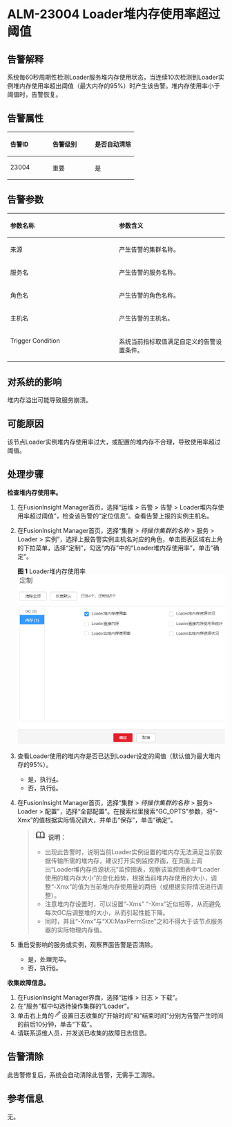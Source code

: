 # ALM-23004 Loader堆内存使用率超过阈值<a name="ALM-23004"></a>

## 告警解释<a name="section12734291"></a>

系统每60秒周期性检测Loader服务堆内存使用状态，当连续10次检测到Loader实例堆内存使用率超出阈值（最大内存的95%）时产生该告警。堆内存使用率小于阈值时，告警恢复。

## 告警属性<a name="section47499760"></a>

<a name="table66652465"></a>
<table><thead align="left"><tr id="row49677463"><th class="cellrowborder" valign="top" width="33.33333333333333%" id="mcps1.1.4.1.1"><p id="p64451546"><a name="p64451546"></a><a name="p64451546"></a>告警ID</p>
</th>
<th class="cellrowborder" valign="top" width="33.33333333333333%" id="mcps1.1.4.1.2"><p id="p53192709"><a name="p53192709"></a><a name="p53192709"></a>告警级别</p>
</th>
<th class="cellrowborder" valign="top" width="33.33333333333333%" id="mcps1.1.4.1.3"><p id="p13642177"><a name="p13642177"></a><a name="p13642177"></a>是否自动清除</p>
</th>
</tr>
</thead>
<tbody><tr id="row31274549"><td class="cellrowborder" valign="top" width="33.33333333333333%" headers="mcps1.1.4.1.1 "><p id="p50210570"><a name="p50210570"></a><a name="p50210570"></a>23004</p>
</td>
<td class="cellrowborder" valign="top" width="33.33333333333333%" headers="mcps1.1.4.1.2 "><p id="p40524392"><a name="p40524392"></a><a name="p40524392"></a>重要</p>
</td>
<td class="cellrowborder" valign="top" width="33.33333333333333%" headers="mcps1.1.4.1.3 "><p id="p61250294"><a name="p61250294"></a><a name="p61250294"></a>是</p>
</td>
</tr>
</tbody>
</table>

## 告警参数<a name="section24844657"></a>

<a name="table62326748"></a>
<table><thead align="left"><tr id="row14960745"><th class="cellrowborder" valign="top" width="50%" id="mcps1.1.3.1.1"><p id="p3860808"><a name="p3860808"></a><a name="p3860808"></a>参数名称</p>
</th>
<th class="cellrowborder" valign="top" width="50%" id="mcps1.1.3.1.2"><p id="p44290020"><a name="p44290020"></a><a name="p44290020"></a>参数含义</p>
</th>
</tr>
</thead>
<tbody><tr id="row264919571161"><td class="cellrowborder" valign="top" width="50%" headers="mcps1.1.3.1.1 "><p id="p13858113752316"><a name="p13858113752316"></a><a name="p13858113752316"></a>来源</p>
</td>
<td class="cellrowborder" valign="top" width="50%" headers="mcps1.1.3.1.2 "><p id="p187931338134115"><a name="p187931338134115"></a><a name="p187931338134115"></a>产生告警的集群名称。</p>
</td>
</tr>
<tr id="row30721828"><td class="cellrowborder" valign="top" width="50%" headers="mcps1.1.3.1.1 "><p id="p39123317"><a name="p39123317"></a><a name="p39123317"></a>服务名</p>
</td>
<td class="cellrowborder" valign="top" width="50%" headers="mcps1.1.3.1.2 "><p id="p37995953"><a name="p37995953"></a><a name="p37995953"></a>产生告警的服务名称。</p>
</td>
</tr>
<tr id="row6419265"><td class="cellrowborder" valign="top" width="50%" headers="mcps1.1.3.1.1 "><p id="p37226997"><a name="p37226997"></a><a name="p37226997"></a>角色名</p>
</td>
<td class="cellrowborder" valign="top" width="50%" headers="mcps1.1.3.1.2 "><p id="p39544768"><a name="p39544768"></a><a name="p39544768"></a>产生告警的角色名称。</p>
</td>
</tr>
<tr id="row20358592"><td class="cellrowborder" valign="top" width="50%" headers="mcps1.1.3.1.1 "><p id="p66118565"><a name="p66118565"></a><a name="p66118565"></a>主机名</p>
</td>
<td class="cellrowborder" valign="top" width="50%" headers="mcps1.1.3.1.2 "><p id="p26085635"><a name="p26085635"></a><a name="p26085635"></a>产生告警的主机名。</p>
</td>
</tr>
<tr id="row33444125"><td class="cellrowborder" valign="top" width="50%" headers="mcps1.1.3.1.1 "><p id="p24619586"><a name="p24619586"></a><a name="p24619586"></a>Trigger Condition</p>
</td>
<td class="cellrowborder" valign="top" width="50%" headers="mcps1.1.3.1.2 "><p id="p48029464"><a name="p48029464"></a><a name="p48029464"></a>系统当前指标取值满足自定义的告警设置条件。</p>
</td>
</tr>
</tbody>
</table>

## 对系统的影响<a name="section22275329"></a>

堆内存溢出可能导致服务崩溃。

## 可能原因<a name="section66260240"></a>

该节点Loader实例堆内存使用率过大，或配置的堆内存不合理，导致使用率超过阈值。

## 处理步骤<a name="section59471256"></a>

**检查堆内存使用率。**

1.  在FusionInsight Manager首页，选择“运维 \> 告警 \> 告警 \> Loader堆内存使用率超过阈值”，检查该告警的“定位信息”。查看告警上报的实例主机名。
2.  在FusionInsight Manager首页，选择“集群 \>  _待操作集群的名称_  \> 服务 \> Loader \> 实例”，选择上报告警实例主机名对应的角色，单击图表区域右上角的下拉菜单，选择“定制”，勾选“内存”中的“Loader堆内存使用率”，单击“确定”。

    **图 1**  Loader堆内存使用率<a name="fig15393165119414"></a>  
    ![](figures/Loader堆内存使用率.png "Loader堆内存使用率")

3.  查看Loader使用的堆内存是否已达到Loader设定的阈值（默认值为最大堆内存的95%）。
    -   是，执行[4](#d0e41176)。
    -   否，执行[6](#d0e41197)。

4.  <a name="d0e41176"></a>在FusionInsight Manager首页，选择“集群 \>  _待操作集群的名称_  \> 服务\> Loader \> 配置”，选择“全部配置”。在搜索栏里搜索“GC\_OPTS”参数，将“-Xmx”的值根据实际情况调大，并单击“保存”，单击“确定”。

    >![](public_sys-resources/icon-note.gif) **说明：** 
    >-   出现此告警时，说明当前Loader实例设置的堆内存无法满足当前数据传输所需的堆内存，建议打开实例监控界面，在页面上调出“Loader堆内存资源状况”监控图表，观察该监控图表中“Loader使用的堆内存大小”的变化趋势，根据当前堆内存使用的大小，调整“-Xmx”的值为当前堆内存使用量的两倍（或根据实际情况进行调整）。
    >-   注意堆内存设置时，可以设置“-Xms” “-Xmx”近似相等，从而避免每次GC后调整堆的大小，从而引起性能下降。
    >-   同时，并且“-Xmx”与“XX:MaxPermSize”之和不得大于该节点服务器的实际物理内存值。

5.  重启受影响的服务或实例，观察界面告警是否清除。
    -   是，处理完毕。
    -   否，执行[6](#d0e41197)。


**收集故障信息。**

1.  <a name="d0e41197"></a>在FusionInsight Manager界面，选择“运维 \> 日志 \> 下载”。
2.  在“服务”框中勾选待操作集群的“Loader”。
3.  单击右上角的![](figures/zh-cn_image_0263895532.png)设置日志收集的“开始时间”和“结束时间”分别为告警产生时间的前后10分钟，单击“下载”。
4.  请联系运维人员，并发送已收集的故障日志信息。

## 告警清除<a name="section169311343318"></a>

此告警修复后，系统会自动清除此告警，无需手工清除。

## 参考信息<a name="section19896826"></a>

无。


